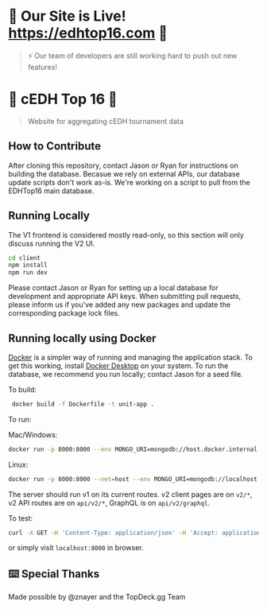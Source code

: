 # 🚀 Our Site is Live! https://edhtop16.com 🚀

> ⚡ Our team of developers are still working hard to push out new features!

# 🌸 cEDH Top 16 🌸

> Website for aggregating cEDH tournament data

## How to Contribute

After cloning this repository, contact Jason or Ryan for instructions on building the database. Becasue we rely on external APIs, our database update scripts don't work as-is. We're working on a script to pull from the EDHTop16 main database.

## Running Locally

The V1 frontend is considered mostly read-only, so this section will only discuss running the V2 UI.

```sh
cd client
npm install
npm run dev
```

Please contact Jason or Ryan for setting up a local database for development and appropriate API keys. When submitting pull requests, please inform us if you've added any new packages and update the corresponding package lock files.

## Running locally using Docker

[Docker](https://www.docker.com/) is a simpler way of running and managing the application stack. To get this working, install [Docker Desktop](https://www.docker.com/products/docker-desktop/) on your system. To run the database, we recommend you run locally; contact Jason for a seed file.

To build:

```sh
 docker build -f Dockerfile -t unit-app .
```

To run:

Mac/Windows:

```sh
docker run -p 8000:8000 --env MONGO_URI=mongodb://host.docker.internal:27017 --env ATLAS_URI=mongodb://host.docker.internal:27017 --rm unit-app
```

Linux:

```sh
docker run -p 8000:8000 --net=host --env MONGO_URI=mongodb://localhost:27017 --env ATLAS_URI=mongodb://localhost:27017 --rm unit-app
```

The server should run v1 on its current routes. v2 client pages are on `v2/*`, v2 API routes are on `api/v2/*`, GraphQL is on `api/v2/graphql`.

To test:

```sh
curl -X GET -H 'Content-Type: application/json' -H 'Accept: application/json' http://localhost:8000/api/get_commanders
```

or simply visit `localhost:8000` in browser.

## ⌨️ Special Thanks

Made possible by @znayer and the TopDeck.gg Team
